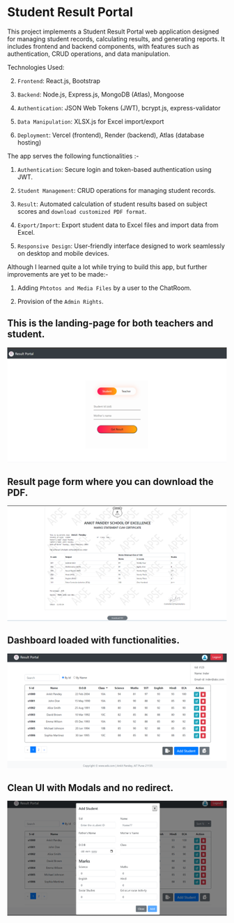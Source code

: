 # Student Result Portal

This project implements a Student Result Portal web application designed for managing student records, calculating results, and generating reports. It includes frontend and backend components, with features such as authentication, CRUD operations, and data manipulation.


Technologies Used:

2. `Frontend`: React.js, Bootstrap

2. `Backend`: Node.js, Express.js, MongoDB (Atlas), Mongoose

3. `Authentication`: JSON Web Tokens (JWT), bcrypt.js, express-validator

4. `Data Manipulation`: XLSX.js for Excel import/export

5. `Deployment`: Vercel (frontend), Render (backend), Atlas (database hosting)



The app serves the following functionalities :-

1. `Authentication`: Secure login and token-based authentication using JWT.

2. `Student Management`: CRUD operations for managing student records.

3. `Result`: Automated calculation of student results based on subject scores and `download customized PDF format`.

4. `Export/Import`: Export student data to Excel files and import data from Excel.

5. `Responsive Design`: User-friendly interface designed to work seamlessly on desktop and mobile devices.


Although I learned quite a lot while trying to build this app, but further improvements are yet to be made:-

1. Adding `Phtotos and Media Files` by a user to the ChatRoom.

2. Provision of the `Admin Rights`.


## This is the landing-page for both teachers and student.
<img src="Screenshots/rp1.png">


## Result page form where you can download the PDF.
<img src="Screenshots/rp2.png">


## Dashboard loaded with functionalities.
<img src="Screenshots/rp3.png">

## Clean UI with Modals and no redirect.
<img src="Screenshots/rp4.png">